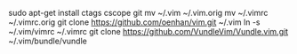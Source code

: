 
sudo apt-get install ctags cscope git
mv ~/.vim ~/.vim.orig
mv ~/.vimrc ~/.vimrc.orig
git clone https://github.com/oenhan/vim.git ~/.vim
ln -s ~/.vim/vimrc ~/.vimrc
git clone https://github.com/VundleVim/Vundle.vim.git ~/.vim/bundle/vundle
